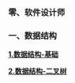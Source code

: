### 零、软件设计师



### 一、数据结构

[**1.数据结构-基础**](./1-数据结构/1_数据结构-基础.md)

[**2.数据结构-二叉树**](./1-数据结构/2_数据结构-二叉树.md)